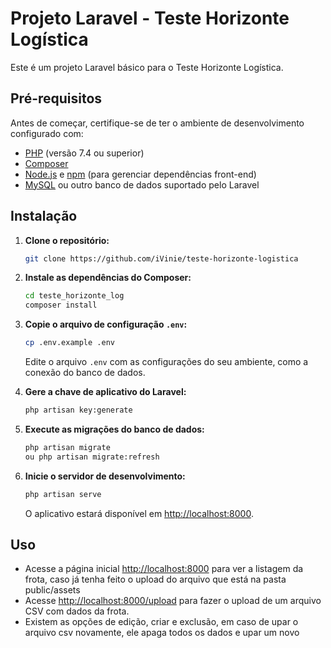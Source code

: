 # Projeto Laravel - Teste Horizonte Logística

Este é um projeto Laravel básico para o Teste Horizonte Logística.

## Pré-requisitos

Antes de começar, certifique-se de ter o ambiente de desenvolvimento configurado com:

- [PHP](https://www.php.net/) (versão 7.4 ou superior)
- [Composer](https://getcomposer.org/)
- [Node.js](https://nodejs.org/) e [npm](https://www.npmjs.com/) (para gerenciar dependências front-end)
- [MySQL](https://www.mysql.com/) ou outro banco de dados suportado pelo Laravel

## Instalação

1. **Clone o repositório:**

    ```bash
    git clone https://github.com/iVinie/teste-horizonte-logistica
    ```

2. **Instale as dependências do Composer:**

    ```bash
    cd teste_horizonte_log
    composer install
    ```

3. **Copie o arquivo de configuração `.env`:**

    ```bash
    cp .env.example .env
    ```

    Edite o arquivo `.env` com as configurações do seu ambiente, como a conexão do banco de dados.

4. **Gere a chave de aplicativo do Laravel:**

    ```bash
    php artisan key:generate
    ```

5. **Execute as migrações do banco de dados:**

    ```bash
    php artisan migrate
    ou php artisan migrate:refresh
    ```

6. **Inicie o servidor de desenvolvimento:**

    ```bash
    php artisan serve
    ```

    O aplicativo estará disponível em [http://localhost:8000](http://localhost:8000).

## Uso

- Acesse a página inicial [http://localhost:8000](http://localhost:8000) para ver a listagem da frota, caso já tenha feito o upload do arquivo que está na pasta public/assets
- Acesse [http://localhost:8000/upload](http://localhost:8000/upload) para fazer o upload de um arquivo CSV com dados da frota.
- Existem as opções de edição, criar e exclusão, em caso de upar o arquivo csv novamente, ele apaga todos os dados e upar um novo

